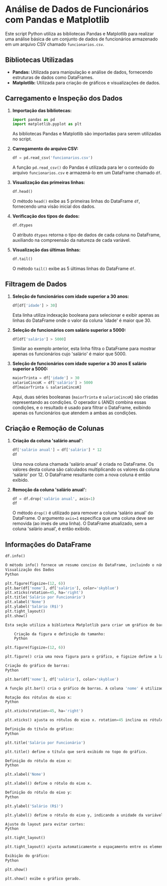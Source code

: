 # Análise de Dados de Funcionários com Pandas e Matplotlib

Este script Python utiliza as bibliotecas Pandas e Matplotlib para realizar uma análise básica de um conjunto de dados de funcionários armazenado em um arquivo CSV chamado `funcionarios.csv`.

## Bibliotecas Utilizadas

* **Pandas:** Utilizada para manipulação e análise de dados, fornecendo estruturas de dados como DataFrames.
* **Matplotlib:** Utilizada para criação de gráficos e visualizações de dados.

## Carregamento e Inspeção dos Dados

1.  **Importação das bibliotecas:**
    ```python
    import pandas as pd
    import matplotlib.pyplot as plt
    ```
    As bibliotecas Pandas e Matplotlib são importadas para serem utilizadas no script.

2.  **Carregamento do arquivo CSV:**
    ```python
    df = pd.read_csv('funcionarios.csv')
    ```
    A função `pd.read_csv()` do Pandas é utilizada para ler o conteúdo do arquivo `funcionarios.csv` e armazená-lo em um DataFrame chamado `df`.

3.  **Visualização das primeiras linhas:**
    ```python
    df.head()
    ```
    O método `head()` exibe as 5 primeiras linhas do DataFrame `df`, fornecendo uma visão inicial dos dados.

4.  **Verificação dos tipos de dados:**
    ```python
    df.dtypes
    ```
    O atributo `dtypes` retorna o tipo de dados de cada coluna no DataFrame, auxiliando na compreensão da natureza de cada variável.

5.  **Visualização das últimas linhas:**
    ```python
    df.tail()
    ```
    O método `tail()` exibe as 5 últimas linhas do DataFrame `df`.

## Filtragem de Dados

1.  **Seleção de funcionários com idade superior a 30 anos:**
    ```python
    df[df['idade'] > 30]
    ```
    Esta linha utiliza indexação booleana para selecionar e exibir apenas as linhas do DataFrame onde o valor da coluna 'idade' é maior que 30.

2.  **Seleção de funcionários com salário superior a 5000:**
    ```python
    df[df['salário'] > 5000]
    ```
    Similar ao exemplo anterior, esta linha filtra o DataFrame para mostrar apenas os funcionários cujo 'salário' é maior que 5000.

3.  **Seleção de funcionários com idade superior a 30 anos E salário superior a 5000:**
    ```python
    maiorTrinta = df['idade'] > 30
    salarioCincoK = df['salário'] > 5000
    df[maiorTrinta & salarioCincoK]
    ```
    Aqui, duas séries booleanas (`maiorTrinta` e `salarioCincoK`) são criadas representando as condições. O operador `&` (AND) combina essas condições, e o resultado é usado para filtrar o DataFrame, exibindo apenas os funcionários que atendem a ambas as condições.

## Criação e Remoção de Colunas

1.  **Criação da coluna 'salário anual':**
    ```python
    df['salário anual'] = df['salário'] * 12
    df
    ```
    Uma nova coluna chamada 'salário anual' é criada no DataFrame. Os valores desta coluna são calculados multiplicando os valores da coluna 'salário' por 12. O DataFrame resultante com a nova coluna é então exibido.

2.  **Remoção da coluna 'salário anual':**
    ```python
    df = df.drop('salário anual', axis=1)
    df
    ```
    O método `drop()` é utilizado para remover a coluna 'salário anual' do DataFrame. O argumento `axis=1` especifica que uma coluna deve ser removida (ao invés de uma linha). O DataFrame atualizado, sem a coluna 'salário anual', é então exibido.

## Informações do DataFrame

```python
df.info()

O método info() fornece um resumo conciso do DataFrame, incluindo o número total de entradas, o tipo de dados de cada coluna e a quantidade de valores não nulos.
Visualização dos Dados
Python

plt.figure(figsize=(12, 6))
plt.bar(df['nome'], df['salário'], color='skyblue')
plt.xticks(rotation=45, ha='right')
plt.title('Salário por Funcionário')
plt.xlabel('Nome')
plt.ylabel('Salário (R$)')
plt.tight_layout()
plt.show()

Esta seção utiliza a biblioteca Matplotlib para criar um gráfico de barras visualizando o salário de cada funcionário.

    Criação da figura e definição do tamanho:
    Python

plt.figure(figsize=(12, 6))

plt.figure() cria uma nova figura para o gráfico, e figsize define a largura e a altura da figura em polegadas.

Criação do gráfico de barras:
Python

plt.bar(df['nome'], df['salário'], color='skyblue')

A função plt.bar() cria o gráfico de barras. A coluna 'nome' é utilizada para as barras no eixo x, e a coluna 'salário' define a altura das barras. A cor das barras é definida como 'skyblue'.

Rotação dos rótulos do eixo x:
Python

plt.xticks(rotation=45, ha='right')

plt.xticks() ajusta os rótulos do eixo x. rotation=45 inclina os rótulos em 45 graus para evitar sobreposição, e ha='right' alinha os rótulos à direita.

Definição do título do gráfico:
Python

plt.title('Salário por Funcionário')

plt.title() define o título que será exibido no topo do gráfico.

Definição do rótulo do eixo x:
Python

plt.xlabel('Nome')

plt.xlabel() define o rótulo do eixo x.

Definição do rótulo do eixo y:
Python

plt.ylabel('Salário (R$)')

plt.ylabel() define o rótulo do eixo y, indicando a unidade da variável ('R$' para Real brasileiro).

Ajuste do layout para evitar cortes:
Python

plt.tight_layout()

plt.tight_layout() ajusta automaticamente o espaçamento entre os elementos do gráfico para garantir que tudo se encaixe corretamente e os rótulos não sejam cortados.

Exibição do gráfico:
Python

plt.show()

plt.show() exibe o gráfico gerado.